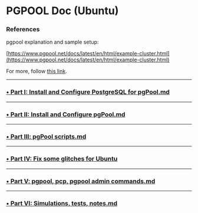 # PGPOOL Doc (Ubuntu)

### References

pgpool explanation and sample setup:

[https://www.pgpool.net/docs/latest/en/html/example-cluster.html](https://www.pgpool.net/docs/latest/en/html/example-cluster.html)

For more, follow [this link](./pgpool%20references.md).

---

### [•  Part I: Install and Configure PostgreSQL for pgPool.md ](./Part%20I%20Install%20and%20Configure%20PostgreSQL%20for%20pgPool.md)

---

### [•  Part II: Install and Configure pgPool.md ](./Part%20II%20Install%20and%20Configure%20pgPool.md)

---

### [•  Part III: pgPool scripts.md ](./Part%20III%20pgPool%20scripts.md)

---

### [•  Part IV: Fix some glitches for Ubuntu](./Part%20IV%20fix%20some%20glitches%20for%20Ubuntu.md)

---

### [•  Part V: pgpool, pcp, pgpool admin commands.md ](./Part%20V%20pgpool%2C%20pcp%2C%20pgpool%20admin%20commands.md)

--- 

### [•  Part VI: Simulations, tests, notes.md ](./Part%20VI%20Simulations%2C%20tests%2C%20notes.md)
